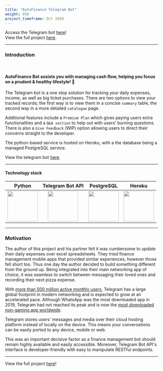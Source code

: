 ```yaml
---
title: "AutoFinance Telegram Bot"
weight: 850
project_timeframe: Oct 2020
---
```


Access the Telegram bot <a href="https://t.me/AutoFinanceBot" target="_blank" rel="noopener noreferrer">here</a>!<br>
View the full project <a href="https://github.com/hideyukikanazawa/AutoFinanceBot" target="_blank" rel="noopener noreferrer">here</a>.

---
### Introduction

<br>

#### AutoFinance Bot assists you with managing cash flow, helping you focus on a prudent & healthy lifestyle! 🤙


The Telegram bot is a one stop solution for tracking your daily expenses, income, as well as big ticket purchases. There are two options to view your tracked records; the first way is to view them in a concise `summary` table, the second way in a more detailed `catalogue` page. 

Additional features include a `Premium Plan` which gives paying users extra functionalities and a `Q&A section` to help out with users' burning questions. There is also a `Give Feedback` (WIP) option allowing users to direct their concerns straight to the developer. 

The python-based service is hosted on Heroku, with a the database being a managed PostgreSQL service. 

View the telegram bot [here](https://t.me/AutoFinanceBot).

---

#### Technology stack
Python | Telegram Bot API | PostgreSQL | Heroku
:-------------------------:|:-------------------------:|:-------------------------:|:-------------------------:
<img src="img/python.png" width="100">  |  <img src="img/telegram_bot.png" width="100"> | <img src="img/postgres.png" width="100"> | <img src="img/heroku.png" width="100">


---

### Motivation

The author of this project and his partner felt it was cumbersome to update their daily expenses over excel spreadsheets. They tried finance management mobile apps that provided similar experiences, however those fell short too. Thus one day the author decided to build something different from the ground up. Being integrated into their main networking app of choice, it was seamless to switch between messaging their loved ones and recording their next pizza expense. 

With [more than 500 million active monthly users](https://cybercrew.uk/blog/telegram-statistics), Telegram has a large global footprint in modern networking and is expected to grow at an accelerated pace. Although WhatsApp was the most downloaded app in 2019, Telegram had not reached its peak and is now the [most downloaded non-gaming app worldwide](https://cybercrew.uk/blog/telegram-statistics/).

Telegram stores users' messages and media over their cloud hosting platform instead of locally on the device. This means your conversations can be easily ported to any device, mobile or web. 

This was an important decisive factor as a finance management bot should remain highly available and easily accessible. Moreover, Telegram Bot API's interface is developer-friendly with easy to manipulate RESTful endpoints. 

---

View the full project <a href="https://github.com/hideyukikanazawa/AutoFinanceBot" target="_blank" rel="noopener noreferrer">here</a>!